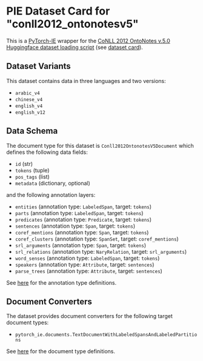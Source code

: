 # PIE Dataset Card for "conll2012_ontonotesv5"

This is a [PyTorch-IE](https://github.com/ChristophAlt/pytorch-ie) wrapper for the
[CoNLL 2012 OntoNotes v.5.0 Huggingface dataset loading script](https://huggingface.co/datasets/DFKI-SLT/conll2012_ontonotesv5)
(see [dataset card](https://huggingface.co/datasets/conll2012_ontonotesv5)).

## Dataset Variants

This dataset contains data in three languages and two versions:

- `arabic_v4`
- `chinese_v4`
- `english_v4`
- `english_v12`

## Data Schema

The document type for this dataset is `Conll2012OntonotesV5Document` which defines the following data fields:

- `id` (str)
- `tokens` (tuple)
- `pos_tags` (list)
- `metadata` (dictionary, optional)

and the following annotation layers:

- `entities` (annotation type: `LabeledSpan`, target: `tokens`)
- `parts` (annotation type: `LabeledSpan`, target: `tokens`)
- `predicates` (annotation type: `Predicate`, target: `tokens`)
- `sentences` (annotation type: `Span`, target: `tokens`)
- `coref_mentions` (annotation type: `Span`, target: `tokens`)
- `coref_clusters` (annotation type: `SpanSet`, target: `coref_mentions`)
- `srl_arguments` (annotation type: `Span`, target: `tokens`)
- `srl_relations` (annotation type: `NaryRelation`, target: `srl_arguments`)
- `word_senses` (annotation type: `LabeledSpan`, target: `tokens`)
- `speakers` (annotation type: `Attribute`, target: `sentences`)
- `parse_trees` (annotation type: `Attribute`, target: `sentences`)

See [here](https://github.com/ChristophAlt/pytorch-ie/blob/main/src/pytorch_ie/annotations.py) for the annotation type definitions.

## Document Converters

The dataset provides document converters for the following target document types:

- `pytorch_ie.documents.TextDocumentWithLabeledSpansAndLabeledPartitions`

See [here](https://github.com/ChristophAlt/pytorch-ie/blob/main/src/pytorch_ie/documents.py) for the document type
definitions.

